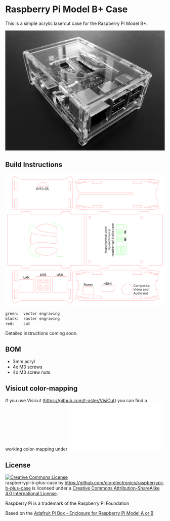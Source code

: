 Raspberry Pi Model B+ Case
==========================

This is a simple acrylic lasercut case for the Raspberry Pi Model B+.

![top](images/top.jpg)

Build Instructions
------------------

![raspberrypi-b-plus-case](images/raspberrypi-b-plus-case.png)

    green:	vector engraving
    black:	raster engraving
    red:	cut

Detailed instructions coming soon.

BOM
---

- 3mm acryl
- 4x M3 screws
- 4x M3 screw nuts

Visicut color-mapping
---------------------

If you use Visicut (https://github.com/t-oster/VisiCut) you can find a working color-mapping under 
![visicut/raspberrypi-b-plus-case.xml](visicut/raspberrypi-b-plus-case.xml)

License
-------

<a rel="license" href="http://creativecommons.org/licenses/by-sa/4.0/"><img alt="Creative Commons License" style="border-width:0" src="https://i.creativecommons.org/l/by-sa/4.0/88x31.png" /></a><br /><span xmlns:dct="http://purl.org/dc/terms/" property="dct:title">raspberrypi-b-plus-case</span> by <a xmlns:cc="http://creativecommons.org/ns#" href="https://github.com/diy-electronics/raspberrypi-b-plus-case" property="cc:attributionName" rel="cc:attributionURL">https://github.com/diy-electronics/raspberrypi-b-plus-case</a> is licensed under a <a rel="license" href="http://creativecommons.org/licenses/by-sa/4.0/">Creative Commons Attribution-ShareAlike 4.0 International License</a>.

Raspberry Pi is a trademark of the Raspberry Pi Foundation

Based on the [Adafruit Pi Box - Enclosure for Raspberry Pi Model A or B](https://www.adafruit.com/products/859)
